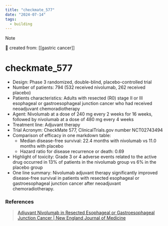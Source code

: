 ```yaml
---
title: "checkmate_577"
date: "2024-07-14"
tags:
  - building
---
```


> [!NOTE]
> 🌱 created from: [[gastric cancer]]

# checkmate_577

- Design: Phase 3 randomized, double-blind, placebo-controlled trial
- Number of patients: 794 (532 received nivolumab, 262 received placebo)
- Patients characteristics: Adults with resected (R0) stage II or III esophageal or gastroesophageal junction cancer who had received neoadjuvant chemoradiotherapy
- Agent: Nivolumab at a dose of 240 mg every 2 weeks for 16 weeks, followed by nivolumab at a dose of 480 mg every 4 weeks
- Treatment line: Adjuvant therapy
- Trial Acronym: CheckMate 577, ClinicalTrials.gov number NCT02743494
- Comparison of efficacy in one markdown table:
  - Median disease-free survival: 22.4 months with nivolumab vs 11.0 months with placebo
  - Hazard ratio for disease recurrence or death: 0.69
- Highlight of toxicity: Grade 3 or 4 adverse events related to the active drug occurred in 13% of patients in the nivolumab group vs 6% in the placebo group
- One line summary: Nivolumab adjuvant therapy significantly improved disease-free survival in patients with resected esophageal or gastroesophageal junction cancer after neoadjuvant chemoradiotherapy.

### References

> [Adjuvant Nivolumab in Resected Esophageal or Gastroesophageal Junction Cancer | New England Journal of Medicine](https://www.nejm.org/doi/full/10.1056/NEJMoa2032125)
